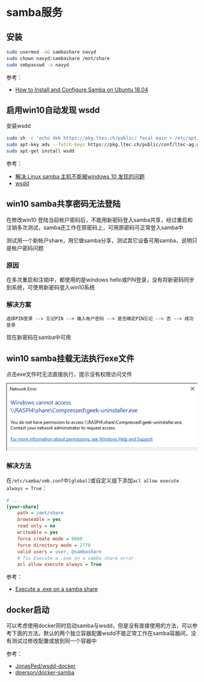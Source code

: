 # samba服务

## 安装

```bash
sudo usermod -aG sambashare navyd
sudo chown navyd:sambashare /mnt/share
sudo smbpasswd -a navyd
```

参考：

* [How to Install and Configure Samba on Ubuntu 18.04](https://linuxize.com/post/how-to-install-and-configure-samba-on-ubuntu-18-04/)

## 启用win10自动发现 wsdd

安装wsdd

```bash
sudo sh -c 'echo deb https://pkg.ltec.ch/public/ focal main > /etc/apt/sources.list.d/wsdd.list'
sudo apt-key adv --fetch-keys https://pkg.ltec.ch/public/conf/ltec-ag.gpg.key
sudo apt-get install wsdd
```

参考：

* [解决 Linux samba 主机不能被windows 10 发现的问题](https://zhuanlan.zhihu.com/p/339975385)
* [wsdd](https://github.com/christgau/wsdd)

## win10 samba共享密码无法登陆

在修改win10 登陆当前帐户密码后，不能用新密码登入samba共享，经过重启和注销多次测试，samba还工作在原密码上，可用原密码可正常登入samba中

测试用一个新帐户share，用它做samba分享，测试其它设备可用samba，说明只是帐户密码问题

### 原因

在多次重启和注销中，都使用的是windows hello或PIN登录，没有将新密码同步到系统，可使用新密码登入win10系统

### 解决方案

`选择PIN登录 --> 忘记PIN --> 输入帐户密码 --> 是否确定PIN忘记 --> 否 --> 成功登录`

现在新密码在samba中可用

## win10 samba挂载无法执行exe文件

点击exe文件时无法直接执行，提示没有权限访问文件

![](../assets/images/4a6a52ee-e75b-479c-90af-8d77784f651b.png)

### 解决方法

在`/etc/samba/smb.conf`中`[global]`或自定义组下添加`acl allow execute always = True`：

```ini
# ...
[your-share]
    path = /mnt/share
    browseable = yes
    read only = no
    writeable = yes
    force create mode = 0660
    force directory mode = 2770
    valid users = user, @sambashare
    # fix Execute a .exe on a samba share error
    acl allow execute always = True
```

参考：

* [Execute a .exe on a samba share](https://unix.stackexchange.com/questions/188721/execute-a-exe-on-a-samba-share)

## docker启动

可以考虑使用docker同时启动samba与wsdd，但是没有直接使用的方法，可以参考下面的方法。默认的两个独立容器配置wsdd不能正常工作在samba容器间，没有测试过修改配置或放到同一个容器中

<!-- todo -->

参考：

* [JonasPed/wsdd-docker](https://github.com/JonasPed/wsdd-docker)
* [dperson/docker-samba](https://github.com/dperson/samba)
